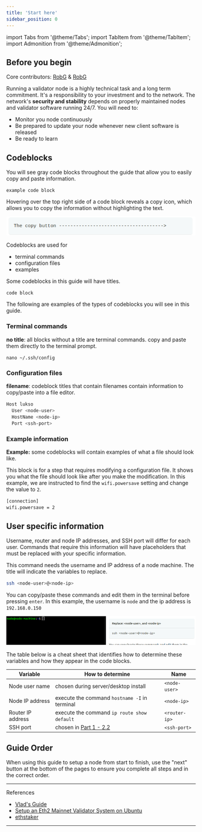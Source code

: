 ```yaml
---
title: 'Start here'
sidebar_position: 0
---
```


import Tabs from '@theme/Tabs';
import TabItem from '@theme/TabItem';
import Admonition from '@theme/Admonition';

## Before you begin

Core contributors: [RobG](https://github.com/KEEZ-RobG) & [RobG](https://github.com/JordyDutch)

Running a validator node is a highly technical task and a long term commitment. It's a responsibility to your investment and to the network. The network's **security and stability** depends on properly maintained nodes and validator software running 24/7. You will need to:

- Monitor you node continuously
- Be prepared to update your node whenever new client software is released
- Be ready to learn

## Codeblocks

You will see gray code blocks throughout the guide that allow you to easily copy and paste information.

```
example code block
```

Hovering over the top right side of a code block reveals a copy icon, which allows you to copy the information without highlighting the text.

![copy-button](./img-start/copy.gif)

Codeblocks are used for

- terminal commands
- configuration files
- examples

Some codeblocks in this guide will have titles.

```sh title="Code block title"
code block
```

The following are examples of the types of codeblocks you will see in this guide.

### Terminal commands

**no title**: all blocks without a title are terminal commands. copy and paste them directly to the terminal prompt.

```
nano ~/.ssh/config
```

### Configuration files

**filename**: codeblock titles that contain filenames contain information to copy/paste into a file editor.

```bash title=~/.ssh/config
Host lukso
  User <node-user>
  HostName <node-ip>
  Port <ssh-port>
```

### Example information

**Example:** some codeblocks will contain examples of what a file should look like.

This block is for a step that requires modifying a configuration file. It shows you what the file should look like after you make the modification. In this example, we are instructed to find the `wifi.powersave` setting and change the value to `2`.

```sh title=Example
[connection]
wifi.powersave = 2
```

## User specific information

Username, router and node IP addresses, and SSH port will differ for each user. Commands that require this information will have placeholders that must be replaced with your specific information.

This command needs the username and IP address of a node machine. The title will indicate the variables to replace.

```sh title="Replace: <node-user>, and <node-ip>"
ssh <node-user>@<node-ip>
```

You can copy/paste these commands and edit them in the terminal before pressing `enter`. In this example, the username is `node` and the ip address is `192.168.0.150`

![user-specific](./img-start/user-specific.gif)

The table below is a cheat sheet that identifies how to determine these variables and how they appear in the code blocks.

| Variable          | How to determine                                                   | Name          |
| ----------------- | ------------------------------------------------------------------ | ------------- |
| Node user name    | chosen during server/desktop install                               | `<node-user>` |
| Node IP address   | execute the command `hostname -I` in terminal                      | `<node-ip>`   |
| Router IP address | execute the command `ip route show default`                        | `<router-ip>` |
| SSH port          | chosen in [Part 1 - 2.2](node-machine#22---change-ssh-port-number) | `<ssh-port>`  |

## Guide Order

When using this guide to setup a node from start to finish, use the "next" button at the bottom of the pages to ensure you complete all steps and in the correct order.

---

References

- [Vlad's Guide](https://github.com/lykhonis/lukso-node-guide#auto-start)
- [Setup an Eth2 Mainnet Validator System on Ubuntu](https://github.com/metanull-operator/eth2-ubuntu)
- [ethstaker](https://discord.gg/enuHBXGS)

---
